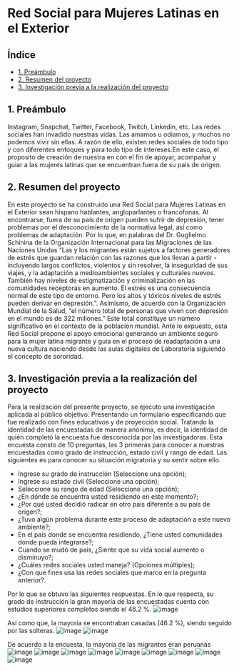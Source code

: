 # Red Social para Mujeres Latinas en el Exterior

## Índice

* [1. Preámbulo](#1-preámbulo)
* [2. Resumen del proyecto](#2-resumen-del-proyecto)
* [3. Investigación previa a la realización del proyecto](#3-Investigación)

## 1. Preámbulo

Instagram, Snapchat, Twitter, Facebook, Twitch, Linkedin, etc. Las redes
sociales han invadido nuestras vidas. Las amamos u odiamos, y muchos no podemos
vivir sin ellas. A razón de ello, existen redes sociales de todo tipo y con diferentes
enfoques y para todo tipo de intereses.En este caso, el proposito de creación de nuestra
en con el fin de apoyar, acompañar y guiar a las mujeres latinas que se encuentran fuera de su país de origen.

## 2. Resumen del proyecto

En este proyecto se ha construido una Red Social para Mujeres Latinas en el Exterior sean hispano hablantes, angloparlantes o francofonas.
Al encontrarse, fuera de su país de origen pueden sufrir de depresión, tener problemas por el desconocimiento de la normativa legal, así como  problemas de adaptación.
Por lo que, en palabras del Dr. Guglielmo Schinina de la Organización Internacional para las Migraciones de las Naciones Unidas “Las y los migrantes están sujetos a factores generadores de estrés que guardan relación con las razones que los llevan a partir - incluyendo largos conflictos, violentos y sin resolver, la inseguridad de sus viajes, y la adaptación a medioambientes sociales y culturales nuevos. También hay niveles de estigmatización y criminalización en las comunidades receptoras en aumento. El estrés es una consecuencia normal de este tipo de entorno. Pero los altos y tóxicos niveles de estrés pueden derivar en depresión.”. Asimismo, de acuerdo con la Organización Mundial de la Salud, “el número total de personas que viven con depresión en el mundo es de 322 millones.” Este total constituye un número significativo en el contexto de la población mundial. Ante lo expuesto, esta Red Social propone el apoyo emocional generando un ambiente seguro para la mujer latina migrante y guia en el proceso de readaptación a una nueva cultura naciendo desde las aulas digitales de Laboratoria siguiendo el concepto de sororidad.

## 3. Investigación previa a la realización del proyecto

Para la realización del presente proyecto, se ejecuto una investigación aplicada al público objetivo.
Presentando un formulario especificando que fue realizado con fines educativos y de proyección social.
Tratando la identidad de las encuestadas de manera anónima, es decir, la identidad de quién completó
la encuesta fue desconocida por las investigadoras.
Esta encuesta consto de 10 preguntas, las 3 primeras para conocer a nuestras encuestadas como grado
de instrucción, estado civil y rango de edad. Las siguientes es para conocer su situación migratoria 
y su sentir sobre ello.  

* Ingrese su grado de instrucción (Seleccione una opción);
* Ingrese su estado civil (Seleccione una opción);
* Seleccione su rango de edad (Seleccione una opción);
* ¿En dónde se encuentra usted residiendo en este momento?;
* ¿Por qué usted decidió radicar en otro país diferente a su país de origen?;
* ¿Tuvo algún problema durante este proceso de adaptación a este nuevo ambiente?;
* En el país donde se encuentra residiendo, ¿Tiene usted comunidades donde pueda integrarse?;
* Cuando se mudó de país, ¿Siente que su vida social aumento o disminuyo?;
* ¿Cuáles redes sociales usted maneja? (Opciones múltiples);
* ¿Con que fines usa las redes sociales que marco en la pregunta anterior?.

Por lo que se obtuvo las siguientes respuestas.
En lo que respecta, su grado de instrucción la gran mayoría de las encuestadas cuenta con estudios superiores completos siendo el 46.2 %.
![image](https://github.com/roxifochoag/DEV008-social-network/assets/46870050/51fe8644-783a-4a42-9af4-30eebafb253f)

Así como que, la mayoría se encontraban casadas (46.2 %), siendo seguido por las solteras. 
![image](https://github.com/roxifochoag/DEV008-social-network/assets/46870050/7dbf87fc-7d62-4d48-8b11-f7a4086f67c1)
![image](https://github.com/roxifochoag/DEV008-social-network/assets/46870050/f06ba8e8-3b1b-414e-a8ea-f7de2bc6d794)

De acuerdo a la encuesta, la mayoría de las migrantes eran peruanas
![image](https://github.com/roxifochoag/DEV008-social-network/assets/46870050/b42f33a7-6f80-4483-a9f7-cd4b4385270f)
![image](https://github.com/roxifochoag/DEV008-social-network/assets/46870050/aca4bd4f-c3e2-45b0-9ef3-5efe560f623e)
![image](https://github.com/roxifochoag/DEV008-social-network/assets/46870050/ded0d5bf-0b4e-4a9b-a5c3-00ac1ce5e26f)
![image](https://github.com/roxifochoag/DEV008-social-network/assets/46870050/651f8027-cd3b-4806-bf45-b7a8eef65749)
![image](https://github.com/roxifochoag/DEV008-social-network/assets/46870050/7e83da75-6cf4-47ba-82be-67f29d3a3310)
![image](https://github.com/roxifochoag/DEV008-social-network/assets/46870050/925641be-43f1-4739-98b7-ae3e9d5b56b8)
![image](https://github.com/roxifochoag/DEV008-social-network/assets/46870050/cc7046aa-b904-4605-bbaa-51b44c19e2c1)
![image](https://github.com/roxifochoag/DEV008-social-network/assets/46870050/6164cd9f-2991-4912-b94e-2bef50cf7149)
![image](https://github.com/roxifochoag/DEV008-social-network/assets/46870050/cd00fbc5-1433-4329-ae6f-68db0a43bda9)





